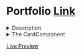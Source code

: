 # Portfolio [Link](https://johnleidyii.netlify.app/)

<details>
<summary>Description</summary>
This portfolio was a complete overhaul of my previous portfolio. The previous portfolio implemented poor design choices and was not easily expandable. I decided to recreate the portfolio in TypeScript alongside the redesign process. This lead to a portfolio that is easy to expand with a strong fundamental base. 
</details>

<details>
<summary>The CardComponent</summary>
All portfolio works are encapsulated with a card component. The goal with this design was to make adding a new piece to my portfolio simple. Every portfolio piece generally has the same elements: styling, information or image and skills. This component was created to allow me to use the same wrapper but with a different React element. Meaning I can have the same animations and interactions, while giving the wrapper any React element I want to be displayed. This dramatically reduces the amount of code needed to create this portfolio as well as expand on it.

<details>
<summary>Example of utilizing the CardComponent</summary>

### Using the CardComponent to show an array of experiences

```tsx
export const Experiences = () => {
    return (
        <PageSectionContainer id="Experiences">
            <SectionTitle
                titleText="Experience"
                useThemeColors
                includeSubText
                subText="Click or tap a card for more information!"
            />
            {Object.keys(ExperiencesData).map((key, idx) => {
                const experienceObj = ExperiencesData[key];
                return (
                    <CardComponent
                        showCardTitle={false}
                        ComponentToWrap={DegreeExperienceInternal}
                        internalComponentProps={{
                            name: key,
                            title: experienceObj.jobTitle,
                            dates: experienceObj.dates,
                            bodyText: experienceObj.bodyText,
                            logo: experienceObj.logo,
                        }}
                        cardSkillsArr={experienceObj.skills}
                        widthPercent={70}
                        internalCardPadding={0}
                        key={idx}
                        useWidthPercent
                        paddInternalCard
                    />
                );
            })}
        </PageSectionContainer>
    );
};
```

### The DegreeExperienceInteral component

```tsx
export const DegreeExperienceInternal = ({
    name = DefaultExperienceProps.companyName,
    title = DefaultExperienceProps.jobTitle,
    dates = DefaultExperienceProps.dates,
    bodyText = DefaultExperienceProps.bodyText,
    logo = DefaultExperienceProps.logo,
}: ExperienceInternalProps) => {
    const [showMore, setShowMore] = useState<boolean>(false);
    return (
        <ExperienceContentContainer onClick={() => setShowMore(!showMore)}>
            <ExperienceHeader>
                <ExperienceTitleNameLogoContainer>
                    <ExperienceLogo src={logo} />
                    <ExperienceNameAndTitle>
                        <ExperienceName>{name}</ExperienceName>
                        <ExperienceTitle>{title}</ExperienceTitle>
                    </ExperienceNameAndTitle>
                </ExperienceTitleNameLogoContainer>
                <ExperienceDate>{dates}</ExperienceDate>
            </ExperienceHeader>
            <ExperienceBody $showBody={showMore}>
                {bodyText.map((item, idx) => {
                    return (
                        <ExperienceBodyItem key={idx}>
                            ◦ {item}
                        </ExperienceBodyItem>
                    );
                })}
            </ExperienceBody>
        </ExperienceContentContainer>
    );
};
```

</details>

### [Implementation](https://github.com/j-leidy/NewPortfolio/blob/main/src/Components/CardWrapperComponent/CardComponent.tsx)

</details>

[Live Preview](https://johnleidyii.netlify.app/)
